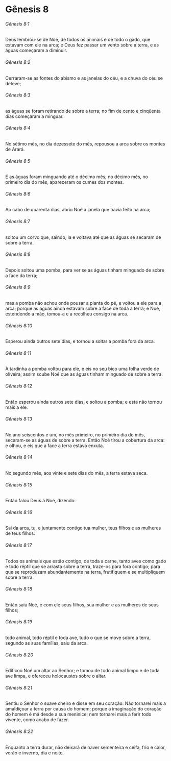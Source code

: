 # Gênesis 8

###### Gênesis 8:1

Deus lembrou-se de Noé, de todos os animais e de todo o gado, que estavam com ele na arca; e Deus fez passar um vento sobre a terra, e as águas começaram a diminuir.

###### Gênesis 8:2

Cerraram-se as fontes do abismo e as janelas do céu, e a chuva do céu se deteve;

###### Gênesis 8:3

as águas se foram retirando de sobre a terra; no fim de cento e cinqüenta dias começaram a minguar.

###### Gênesis 8:4

No sétimo mês, no dia dezessete do mês, repousou a arca sobre os montes de Arará.

###### Gênesis 8:5

E as águas foram minguando até o décimo mês; no décimo mês, no primeiro dia do mês, apareceram os cumes dos montes.

###### Gênesis 8:6

Ao cabo de quarenta dias, abriu Noé a janela que havia feito na arca;

###### Gênesis 8:7

soltou um corvo que, saindo, ia e voltava até que as águas se secaram de sobre a terra.

###### Gênesis 8:8

Depois soltou uma pomba, para ver se as águas tinham minguado de sobre a face da terra;

###### Gênesis 8:9

mas a pomba não achou onde pousar a planta do pé, e voltou a ele para a arca; porque as águas ainda estavam sobre a face de toda a terra; e Noé, estendendo a mão, tomou-a e a recolheu consigo na arca.

###### Gênesis 8:10

Esperou ainda outros sete dias, e tornou a soltar a pomba fora da arca.

###### Gênesis 8:11

À tardinha a pomba voltou para ele, e eis no seu bico uma folha verde de oliveira; assim soube Noé que as águas tinham minguado de sobre a terra.

###### Gênesis 8:12

Então esperou ainda outros sete dias, e soltou a pomba; e esta não tornou mais a ele.

###### Gênesis 8:13

No ano seiscentos e um, no mês primeiro, no primeiro dia do mês, secaram-se as águas de sobre a terra. Então Noé tirou a cobertura da arca: e olhou, e eis que a face a terra estava enxuta.

###### Gênesis 8:14

No segundo mês, aos vinte e sete dias do mês, a terra estava seca.

###### Gênesis 8:15

Então falou Deus a Noé, dizendo:

###### Gênesis 8:16

Sai da arca, tu, e juntamente contigo tua mulher, teus filhos e as mulheres de teus filhos.

###### Gênesis 8:17

Todos os animais que estão contigo, de toda a carne, tanto aves como gado e todo réptil que se arrasta sobre a terra, traze-os para fora contigo; para que se reproduzam abundantemente na terra, frutifiquem e se multipliquem sobre a terra.

###### Gênesis 8:18

Então saiu Noé, e com ele seus filhos, sua mulher e as mulheres de seus filhos;

###### Gênesis 8:19

todo animal, todo réptil e toda ave, tudo o que se move sobre a terra, segundo as suas famílias, saiu da arca.

###### Gênesis 8:20

Edificou Noé um altar ao Senhor; e tomou de todo animal limpo e de toda ave limpa, e ofereceu holocaustos sobre o altar.

###### Gênesis 8:21

Sentiu o Senhor o suave cheiro e disse em seu coração: Não tornarei mais a amaldiçoar a terra por causa do homem; porque a imaginação do coração do homem é má desde a sua meninice; nem tornarei mais a ferir todo vivente, como acabo de fazer.

###### Gênesis 8:22

Enquanto a terra durar, não deixará de haver sementeira e ceifa, frio e calor, verão e inverno, dia e noite.

